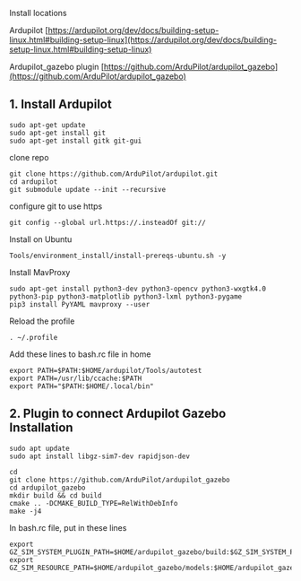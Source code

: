Install locations

Ardupilot
[https://ardupilot.org/dev/docs/building-setup-linux.html#building-setup-linux](https://ardupilot.org/dev/docs/building-setup-linux.html#building-setup-linux)

Ardupilot_gazebo plugin
[https://github.com/ArduPilot/ardupilot_gazebo](https://github.com/ArduPilot/ardupilot_gazebo)

## 1. Install Ardupilot

```
sudo apt-get update
sudo apt-get install git
sudo apt-get install gitk git-gui
```

clone repo
```
git clone https://github.com/ArduPilot/ardupilot.git
cd ardupilot
git submodule update --init --recursive
```

configure git to use https
```
git config --global url.https://.insteadOf git://
```

Install on Ubuntu
```
Tools/environment_install/install-prereqs-ubuntu.sh -y
```

Install MavProxy
```
sudo apt-get install python3-dev python3-opencv python3-wxgtk4.0 python3-pip python3-matplotlib python3-lxml python3-pygame
pip3 install PyYAML mavproxy --user
```

Reload the profile
```
. ~/.profile
```

Add these lines to bash.rc file in home
```
export PATH=$PATH:$HOME/ardupilot/Tools/autotest
export PATH=/usr/lib/ccache:$PATH
export PATH="$PATH:$HOME/.local/bin"
```


## 2. Plugin to connect Ardupilot Gazebo Installation
```
sudo apt update
sudo apt install libgz-sim7-dev rapidjson-dev
```

```
cd
git clone https://github.com/ArduPilot/ardupilot_gazebo
cd ardupilot_gazebo
mkdir build && cd build
cmake .. -DCMAKE_BUILD_TYPE=RelWithDebInfo
make -j4
```

In bash.rc file, put in these lines
```
export GZ_SIM_SYSTEM_PLUGIN_PATH=$HOME/ardupilot_gazebo/build:$GZ_SIM_SYSTEM_PLUGIN_PATH
export GZ_SIM_RESOURCE_PATH=$HOME/ardupilot_gazebo/models:$HOME/ardupilot_gazebo/worlds:$GZ_SIM_RESOURCE_PATH
```
